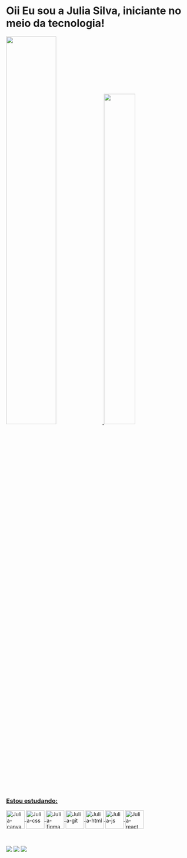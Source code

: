 # Oii Eu sou a Julia Silva, iniciante no meio da tecnologia!


<div>
<a href="#">
<img height="52%" src="https://github-readme-stats.vercel.app/api?username=JuliaSilvabr&show_icons=true&theme=radical" />
<img height="48%" width="41%" src="https://github-readme-stats.vercel.app/api/top-langs/?username=JuliaSilvabr&show_icons=true&theme=radical&layout=compact" />
</div>

<div style="display: inline_block"><br>
<h3>Estou estudando:</h3>
<img align="center" alt="Julia-canva" height="50" width="50" src="https://cdn.jsdelivr.net/gh/devicons/devicon/icons/canva/canva-original.svg">
<img align="center" alt="Julia-css" height="50" width="50" src="https://cdn.jsdelivr.net/gh/devicons/devicon/icons/css3/css3-original.svg">
<img align="center" alt="Julia-figma" height="50" width="50" src="https://cdn.jsdelivr.net/gh/devicons/devicon/icons/figma/figma-original.svg">
<img align="center" alt="Julia-git" height="50" width="50" src="https://cdn.jsdelivr.net/gh/devicons/devicon/icons/github/github-original.svg">
<img align="center" alt="Julia-html" height="50" width="50" src="https://cdn.jsdelivr.net/gh/devicons/devicon/icons/html5/html5-original.svg">
<img align="center" alt="Julia-js" height="50" width="50" src="https://cdn.jsdelivr.net/gh/devicons/devicon/icons/javascript/javascript-original.svg">
<img align="center" alt="Julia-react" height="50" width="50" src="https://cdn.jsdelivr.net/gh/devicons/devicon/icons/react/react-original.svg">
</div>
 
 ##
 
 <div style="display: inline_block"><br>
 <a href="https://www.linkedin.com/in/julia-silva-85b997231/" ><img src="https://img.shields.io/badge/LinkedIn-0077B5?style=for-the-badge&logo=linkedin&logoColor=white"></a>
 <a href="#" ><img src="https://img.shields.io/badge/Gmail-D14836?style=for-the-badge&logo=gmail&logoColor=white"></a>
 <a href="https://www.instagram.com/julia.maria10/" ><img src="https://img.shields.io/badge/Instagram-E4405F?style=for-the-badge&logo=instagram&logoColor=white"></a>
 </div>
 
 ##
              

          

